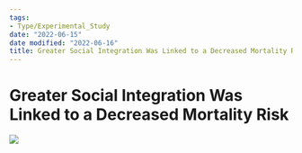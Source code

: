 ```yaml
---
tags:
- Type/Experimental_Study
date: "2022-06-15"
date modified: "2022-06-16"
title: Greater Social Integration Was Linked to a Decreased Mortality Risk
---
```


# Greater Social Integration Was Linked to a Decreased Mortality Risk
![](https://i.imgur.com/vV5Nk2r.png)
